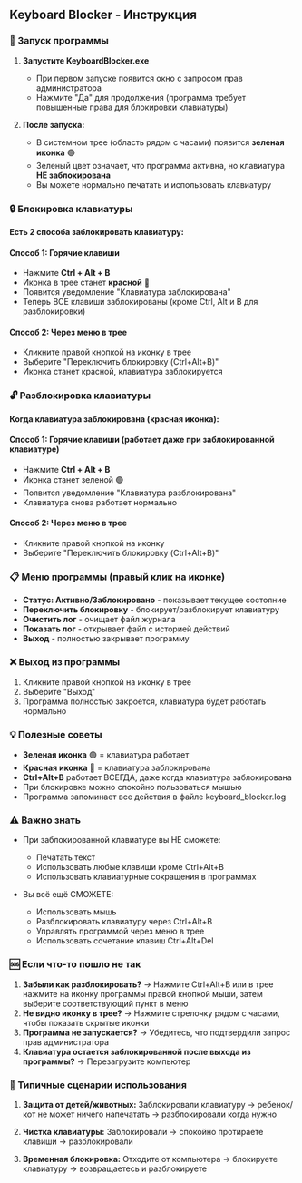 ## Keyboard Blocker - Инструкция

### 🚀 Запуск программы

1. **Запустите KeyboardBlocker.exe**
   - При первом запуске появится окно с запросом прав администратора
   - Нажмите "Да" для продолжения (программа требует повышенные права для блокировки клавиатуры)

2. **После запуска:**
   - В системном трее (область рядом с часами) появится **зеленая иконка** 🟢
   - Зеленый цвет означает, что программа активна, но клавиатура **НЕ заблокирована**
   - Вы можете нормально печатать и использовать клавиатуру

### 🔒 Блокировка клавиатуры

**Есть 2 способа заблокировать клавиатуру:**

#### Способ 1: Горячие клавиши
- Нажмите **Ctrl + Alt + B**
- Иконка в трее станет **красной** 🔴
- Появится уведомление "Клавиатура заблокирована"
- Теперь ВСЕ клавиши заблокированы (кроме Ctrl, Alt и B для разблокировки)

#### Способ 2: Через меню в трее
- Кликните правой кнопкой на иконку в трее
- Выберите "Переключить блокировку (Ctrl+Alt+B)"
- Иконка станет красной, клавиатура заблокируется

### 🔓 Разблокировка клавиатуры

**Когда клавиатура заблокирована (красная иконка):**

#### Способ 1: Горячие клавиши (работает даже при заблокированной клавиатуре)
- Нажмите **Ctrl + Alt + B**
- Иконка станет зеленой 🟢
- Появится уведомление "Клавиатура разблокирована"
- Клавиатура снова работает нормально

#### Способ 2: Через меню в трее
- Кликните правой кнопкой на иконку
- Выберите "Переключить блокировку (Ctrl+Alt+B)"

### 📋 Меню программы (правый клик на иконке)

- **Статус: Активно/Заблокировано** - показывает текущее состояние
- **Переключить блокировку** - блокирует/разблокирует клавиатуру
- **Очистить лог** - очищает файл журнала
- **Показать лог** - открывает файл с историей действий
- **Выход** - полностью закрывает программу

### ❌ Выход из программы

1. Кликните правой кнопкой на иконку в трее
2. Выберите "Выход"
3. Программа полностью закроется, клавиатура будет работать нормально

### 💡 Полезные советы

- **Зеленая иконка** 🟢 = клавиатура работает
- **Красная иконка** 🔴 = клавиатура заблокирована
- **Ctrl+Alt+B** работает ВСЕГДА, даже когда клавиатура заблокирована
- При блокировке можно спокойно пользоваться мышью
- Программа запоминает все действия в файле keyboard_blocker.log

### ⚠️ Важно знать

- При заблокированной клавиатуре вы НЕ сможете:
  - Печатать текст
  - Использовать любые клавиши кроме Ctrl+Alt+B
  - Использовать клавиатурные сокращения в программах
  
- Вы всё ещё СМОЖЕТЕ:
  - Использовать мышь
  - Разблокировать клавиатуру через Ctrl+Alt+B
  - Управлять программой через меню в трее
  - Использовать сочетание клавиш Ctrl+Alt+Del

### 🆘 Если что-то пошло не так

1. **Забыли как разблокировать?** → Нажмите Ctrl+Alt+B или в трее нажмите на иконку программы правой кнопкой мыши, затем выберите соответствующий пункт в меню
2. **Не видно иконку в трее?** → Нажмите стрелочку рядом с часами, чтобы показать скрытые иконки
3. **Программа не запускается?** → Убедитесь, что подтвердили запрос прав администратора
4. **Клавиатура остается заблокированной после выхода из программы?** → Перезагрузите компьютер

### 📝 Типичные сценарии использования

1. **Защита от детей/животных:** Заблокировали клавиатуру → ребенок/кот не может ничего напечатать → разблокировали когда нужно

2. **Чистка клавиатуры:** Заблокировали → спокойно протираете клавиши → разблокировали

3. **Временная блокировка:** Отходите от компьютера → блокируете клавиатуру → возвращаетесь и разблокируете
